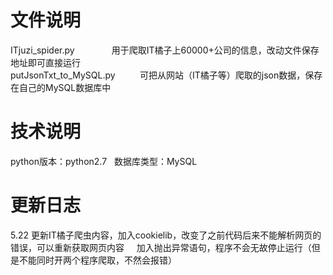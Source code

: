 文件说明
=========
ITjuzi_spider.py                用于爬取IT橘子上60000+公司的信息，改动文件保存地址即可直接运行<br>
putJsonTxt_to_MySQL.py          可把从网站（IT橘子等）爬取的json数据，保存在自己的MySQL数据库中<br>

技术说明
=========
python版本：python2.7   数据库类型：MySQL


更新日志
======
5.22 更新IT橘子爬虫内容，加入cookielib，改变了之前代码后来不能解析网页的错误，可以重新获取网页内容
     加入抛出异常语句，程序不会无故停止运行（但是不能同时开两个程序爬取，不然会报错）
     
     
     
